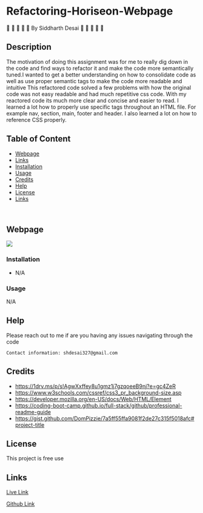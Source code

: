 # Refactoring-Horiseon-Webpage


:space_invader:	:space_invader:	:space_invader:	:space_invader:	:space_invader:	 By Siddharth Desai :space_invader:	:space_invader:	:space_invader:	:space_invader:	:space_invader:	

## Description
The motivation of doing this assignment was for me to really dig down in the code and find ways to refactor it and make the code more semantically tuned.I wanted to get a better understanding on how to consolidate code as well as use proper semantic tags to make the code more readable and intuitive This refactored code solved a few problems with how the original code was not easy readable and had much repetitive css code. With my reactored code its much more clear and concise and easier to read. I learned a lot how to properly use specific tags throughout an HTML file. For example nav, section, main, footer and header. I also learned a lot on how to reference CSS properly.

## Table of Content
- [Webpage](#webpage)
- [Links](#links)
- [Installation](#installation)
- [Usage](#usage)
- [Credits](#credits)
- [Help](#help)
- [License](#license)
- [Links](#links)

<br/>

## Webpage

![](Assets/01-html-css-git-homework-demo.png)

### Installation

* N/A


### Usage

N/A

## Help

Please reach out to me if are you having any issues navigating through the code
```
Contact information: shdesai327@gmail.com
```

## Credits

* https://1drv.ms/p/s!AgwXxffey8u1gmz1j7gzqoeeB9nj?e=gc4ZeR
* https://www.w3schools.com/cssref/css3_pr_background-size.asp
* https://developer.mozilla.org/en-US/docs/Web/HTML/Element
* https://coding-boot-camp.github.io/full-stack/github/professional-readme-guide
* https://gist.github.com/DomPizzie/7a5ff55ffa9081f2de27c315f5018afc#project-title



## License

This project is free use

## Links

[Live Link]()

[Github Link](https://github.com/shd327/refactoring-Horiseon-Webpage)




